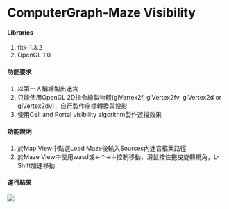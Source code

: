 # ComputerGraph-Maze Visibility

#### Libraries
 1. fltk-1.3.2
 2. OpenGL 1.0

#### 功能要求
 1. 以第一人稱繪製出迷宮
 2. 只能使用OpenGL 2D指令繪製物體(glVertex2f, glVertex2fv, glVertex2d or glVertex2dv)，自行製作座標轉換與投影
 4. 使用Cell and Portal visibility algorithm製作遮擋效果
 
#### 功能說明
 1. 於Map View中點選Load Maze後輸入Sources內迷宮檔案路徑
 2. 於Maze View中使用wasd或←↑→↓控制移動，滑鼠按住拖曳旋轉視角，L-Shift加速移動

#### 運行結果
![](https://i.imgur.com/2v4VGM0.png)
